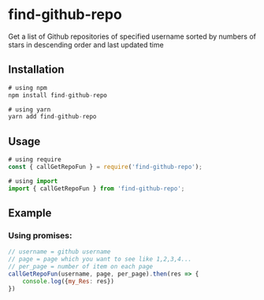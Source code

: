 # find-github-repo

Get a list of Github repositories of specified username sorted by numbers of stars in descending order and last updated time

## Installation

```js
# using npm
npm install find-github-repo

# using yarn
yarn add find-github-repo
```

## Usage

```js
# using require
const { callGetRepoFun } = require('find-github-repo');

# using import
import { callGetRepoFun } from 'find-github-repo';
```

## Example

### Using promises:

```js
// username = github username
// page = page which you want to see like 1,2,3,4...
// per_page = number of item on each page 
callGetRepoFun(username, page, per_page).then(res => {
    console.log({my_Res: res})
})
```
